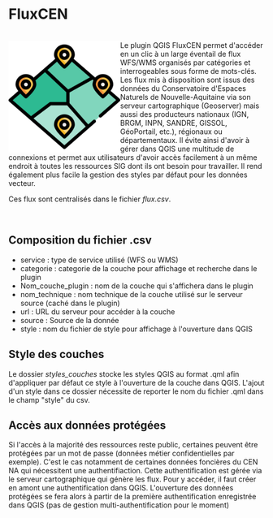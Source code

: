 # FluxCEN

 <br> 
<img align="left" src=https://raw.githubusercontent.com/CEN-Nouvelle-Aquitaine/fluxcen/main/icon.png  width="220"/> 
Le plugin QGIS FluxCEN permet d'accéder en un clic à un large éventail de flux WFS/WMS organisés par catégories et interrogeables sous forme de mots-clés. Les flux mis à disposition sont issus des données du Conservatoire d'Espaces Naturels de Nouvelle-Aquitaine via son serveur cartographique (Geoserver) mais aussi des producteurs nationaux (IGN, BRGM, INPN, SANDRE, GISSOL, GéoPortail, etc.), régionaux ou départementaux.
Il évite ainsi d'avoir à gérer dans QGIS une multitude de connexions et permet aux utilisateurs d'avoir accès facilement à un même endroit à toutes les ressources SIG dont ils ont besoin pour travailler.
Il rend également plus facile la gestion des styles par défaut pour les données vecteur. 

 Ces flux sont centralisés dans le fichier *flux.csv*.
 
 <br> 
 
## Composition du fichier .csv
  
  * service : type de service utilisé (WFS ou WMS)
  * categorie : categorie de la couche pour affichage et recherche dans le plugin
  * Nom_couche_plugin : nom de la couche qui s'affichera dans le plugin
  * nom_technique : nom technique de la couche utilisé sur le serveur source (caché dans le plugin)
  * url : URL du serveur pour accéder à la couche
  * source : Source de la donnée
  * style : nom du fichier de style pour affichage à l'ouverture dans QGIS
 
 
## Style des couches
 
 Le dossier *styles_couches* stocke les styles QGIS au format .qml afin d'appliquer par défaut ce style à l'ouverture de la couche dans QGIS. L'ajout d'un style dans ce dossier nécessite de reporter le nom du fichier .qml dans le champ "style" du csv.
 
  
## Accès aux données protégées

Si l'accès à la majorité des ressources reste public, certaines peuvent être protégées par un mot de passe (données métier confidentielles par exemple).
C'est le cas notamment de certaines données foncières du CEN NA qui nécessitent une authentifiaction. Cette authentification est gérée via le serveur cartographique qui génère les flux.
Pour y accéder, il faut créer en amont une authentification dans QGIS. L'ouverture des données protégées se fera alors à partir de la première authentification enregistrée dans QGIS (pas de gestion multi-authentification pour le moment)
